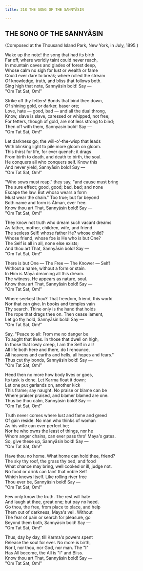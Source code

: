 ```yaml
---
title: 218 THE SONG OF THE SANNYÂSIN

---
```

  

## THE SONG OF THE SANNYÂSIN

(Composed at the Thousand Island Park, New York, in July, 1895.)

Wake up the note! the song that had its birth  
Far off, where worldly taint could never reach,  
In mountain caves and glades of forest deep,  
Whose calm no sigh for lust or wealth or fame  
Could ever dare to break; where rolled the stream  
Of knowledge, truth, and bliss that follows both.  
Sing high that note, Sannyāsin bold! Say —  
                                            "Om Tat Sat, Om!"

Strike off thy fetters! Bonds that bind thee down,  
Of shining gold, or darker, baser ore;  
Love, hate — good, bad — and all the dual throng,  
Know, slave is slave, caressed or whipped, not free;  
For fetters, though of gold, are not less strong to bind;  
Then off with them, Sannyāsin bold! Say —  
                                            "Om Tat Sat, Om!"

Let darkness go; the will-o'-the-wisp that leads  
With blinking light to pile more gloom on gloom.  
This thirst for life, for ever quench; it drags  
From birth to death, and death to birth, the soul.  
He conquers all who conquers self. Know this  
And never yield, Sannyāsin bold! Say —  
                                            "Om Tat Sat, Om!"

"Who sows must reap," they say, "and cause must bring  
The sure effect; good, good; bad, bad; and none  
Escape the law. But whoso wears a form  
Must wear the chain." Too true; but far beyond  
Both name and form is Âtman, ever free.  
Know thou art That, Sannyāsin bold! Say —  
                                             "Om Tat Sat, Om!"

They know not truth who dream such vacant dreams  
As father, mother, children, wife, and friend.  
The sexless Self! whose father He? whose child?  
Whose friend, whose foe is He who is but One?  
The Self is all in all, none else exists;  
And thou art That, Sannyāsin bold! Say —  
                                              "Om Tat Sat, Om!"

There is but One — The Free — The Knower — Self!  
Without a name, without a form or stain.  
In Him is Māyā dreaming all this dream.  
The witness, He appears as nature, soul.  
Know thou art That, Sannyāsin bold! Say —  
                                             "Om Tat Sat, Om!"

Where seekest thou? That freedom, friend, this world  
Nor that can give. In books and temples vain  
Thy search. Thine only is the hand that holds  
The rope that drags thee on. Then cease lament,  
Let go thy hold, Sannyāsin bold! Say —  
                                            "Om Tat Sat, Om!"

Say, "Peace to all: From me no danger be  
To aught that lives. In those that dwell on high,  
In those that lowly creep, I am the Self in all!  
All life both here and there, do I renounce,  
All heavens and earths and hells, all hopes and fears."  
Thus cut thy bonds, Sannyāsin bold! Say —  
                                            "Om Tat Sat, Om!"

Heed then no more how body lives or goes,  
Its task is done. Let Karma float it down;  
Let one put garlands on, another kick  
This frame; say naught. No praise or blame can be  
Where praiser praised, and blamer blamed are one.  
Thus be thou calm, Sannyāsin bold! Say —  
                                           "Om Tat Sat, Om!"

Truth never comes where lust and fame and greed  
Of gain reside. No man who thinks of woman  
As his wife can ever perfect be;  
Nor he who owns the least of things, nor he  
Whom anger chains, can ever pass thro' Maya's gates.  
So, give these up, Sannyāsin bold! Say —  
                                           "Om Tat Sat, Om!"

Have thou no home. What home can hold thee, friend?  
The sky thy roof, the grass thy bed; and food  
What chance may bring, well cooked or ill, judge not.  
No food or drink can taint that noble Self  
Which knows Itself. Like rolling river free  
Thou ever be, Sannyāsin bold! Say —  
                                           "Om Tat Sat, Om!"

Few only know the truth. The rest will hate  
And laugh at thee, great one; but pay no heed.  
Go thou, the free, from place to place, and help  
Them out of darkness, Maya's veil. Without  
The fear of pain or search for pleasure, go  
Beyond them both, Sannyāsin bold! Say —  
                                            "Om Tat Sat, Om!"

Thus, day by day, till Karma's powers spent  
Release the soul for ever. No more is birth,  
Nor I, nor thou, nor God, nor man. The "I"  
Has All become, the All is "I" and Bliss.  
Know thou art That, Sannyāsin bold! Say —  
                                           "Om Tat Sat, Om!"